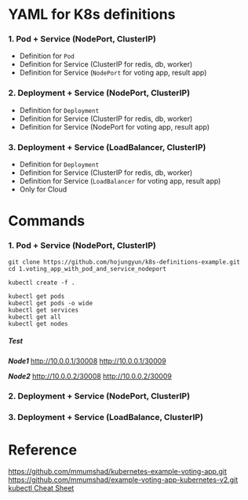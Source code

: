 # YAML for K8s definitions

### 1. Pod + Service (NodePort, ClusterIP)
- Definition for `Pod`
- Definition for Service (ClusterIP for redis, db, worker)
- Definition for Service (`NodePort` for voting app, result app)

### 2. Deployment + Service (NodePort, ClusterIP)
- Definition for `Deployment`
- Definition for Service (ClusterIP for redis, db, worker)
- Definition for Service (NodePort for voting app, result app)

### 3. Deployment + Service (LoadBalancer, ClusterIP)
- Definition for `Deployment`
- Definition for Service (ClusterIP for redis, db, worker)
- Definition for Service (`LoadBalancer` for voting app, result app)
- Only for Cloud

# Commands

### 1. Pod + Service (NodePort, ClusterIP)
```
git clone https://github.com/hojungyun/k8s-definitions-example.git
cd 1.voting_app_with_pod_and_service_nodeport

kubectl create -f .

kubectl get pods
kubectl get pods -o wide
kubectl get services
kubectl get all
kubectl get nodes
```

##### Test

***Node1***
http://10.0.0.1/30008
http://10.0.0.1/30009

***Node2***
http://10.0.0.2/30008
http://10.0.0.2/30009


### 2. Deployment + Service (NodePort, ClusterIP)
### 3. Deployment + Service (LoadBalance, ClusterIP)


# Reference
https://github.com/mmumshad/kubernetes-example-voting-app.git  
https://github.com/mmumshad/example-voting-app-kubernetes-v2.git    
[kubectl Cheat Sheet](https://kubernetes.io/docs/reference/kubectl/cheatsheet/)  
